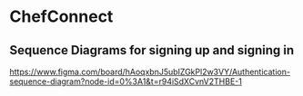 # ChefConnect

## Sequence Diagrams for signing up and signing in

https://www.figma.com/board/hAoqxbnJ5ubIZGkPl2w3VY/Authentication-sequence-diagram?node-id=0%3A1&t=r94iSdXCvnV2THBE-1
